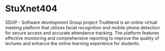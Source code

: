 # StuXnet404
  
 SDGP - Software development Group project 
TruAttend is an online virtual meeting platform that utilizes facial recognition and mobile phone detection for secure access and accurate attendance tracking. The platform features effective monitoring and comprehensive reporting to improve the quality of lectures and enhance the online learning experience for students. 
